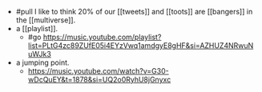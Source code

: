 - #pull I like to think 20% of our [[tweets]] and [[toots]] are [[bangers]] in the [[multiverse]].
- a [[playlist]].
  - #go https://music.youtube.com/playlist?list=PLtG4zc89ZUfE05i4EYzVwq1amdgyE8gHF&si=AZHUZ4NRwuNuWJk3
- a jumping point.
  - https://music.youtube.com/watch?v=G30-wDcQuEY&t=1878&si=UQ2o0RyhU8jGnyxc
